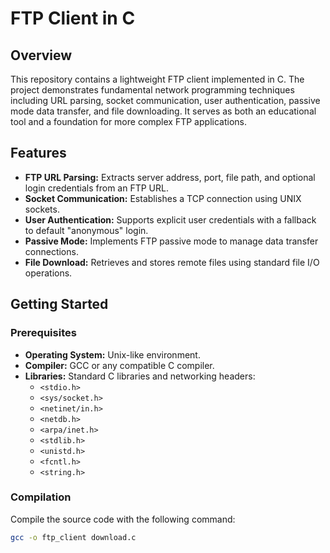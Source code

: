 # FTP Client in C

## Overview

This repository contains a lightweight FTP client implemented in C. The project demonstrates fundamental network programming techniques including URL parsing, socket communication, user authentication, passive mode data transfer, and file downloading. It serves as both an educational tool and a foundation for more complex FTP applications.

## Features

- **FTP URL Parsing:** Extracts server address, port, file path, and optional login credentials from an FTP URL.
- **Socket Communication:** Establishes a TCP connection using UNIX sockets.
- **User Authentication:** Supports explicit user credentials with a fallback to default "anonymous" login.
- **Passive Mode:** Implements FTP passive mode to manage data transfer connections.
- **File Download:** Retrieves and stores remote files using standard file I/O operations.

## Getting Started

### Prerequisites

- **Operating System:** Unix-like environment.
- **Compiler:** GCC or any compatible C compiler.
- **Libraries:** Standard C libraries and networking headers:
  - `<stdio.h>`
  - `<sys/socket.h>`
  - `<netinet/in.h>`
  - `<netdb.h>`
  - `<arpa/inet.h>`
  - `<stdlib.h>`
  - `<unistd.h>`
  - `<fcntl.h>`
  - `<string.h>`

### Compilation

Compile the source code with the following command:

```bash
gcc -o ftp_client download.c
